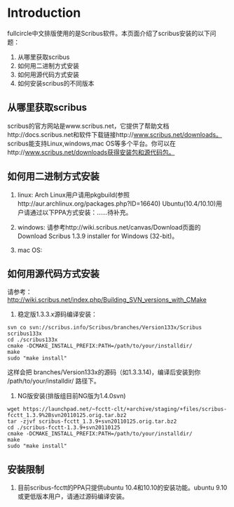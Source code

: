 # Introduction #
fullcircle中文排版使用的是Scribus软件。本页面介绍了scribus安装的以下问题：
  1. 从哪里获取scribus
  1. 如何用二进制方式安装
  1. 如何用源代码方式安装
  1. 如何安装scribus的不同版本


## 从哪里获取scribus ##
scribus的官方网站是www.scribus.net，它提供了帮助文档http://docs.scribus.net和软件下载链接http://www.scribus.net/downloads。
scribus能支持Linux,windows,mac OS等多个平台。你可以在http://www.scribus.net/downloads获得安装包和源代码包。

## 如何用二进制方式安装 ##
  1. linux:
Arch Linux用户请用pkgbuild(参照http://aur.archlinux.org/packages.php?ID=16640)
Ubuntu(10.4/10.10)用户请通过以下PPA方式安装：……待补充。

  1. windows:
请参考http://wiki.scribus.net/canvas/Download页面的Download Scribus 1.3.9 installer for Windows (32-bit)。

  1. mac OS:

## 如何用源代码方式安装 ##
请参考：http://wiki.scribus.net/index.php/Building_SVN_versions_with_CMake
  1. 稳定版1.3.3.x源码编译安装：
```
svn co svn://scribus.info/Scribus/branches/Version133x/Scribus scribus133x
cd ./scribus133x
cmake -DCMAKE_INSTALL_PREFIX:PATH=/path/to/your/installdir/
make
sudo "make install"
```
这样会把 branches/Version133x的源码（如1.3.3.14)，编译后安装到你 /path/to/your/installdir/ 路径下。
  1. NG版安装(排版组目前NG版为1.4.0svn)
```
wget https://launchpad.net/~fcctt-clt/+archive/staging/+files/scribus-fcctt_1.3.9%2Bsvn20110125.orig.tar.bz2
tar -zjvf scribus-fcctt_1.3.9+svn20110125.orig.tar.bz2
cd ./scribus-fcctt-1.3.9+svn20110125
cmake -DCMAKE_INSTALL_PREFIX:PATH=/path/to/your/installdir/
make
sudo "make install"
```

## 安装限制 ##
  1. 目前scribus-fcctt的PPA只提供ubuntu 10.4和10.10的安装功能。ubuntu 9.10或更低版本用户，请通过源码编译安装。